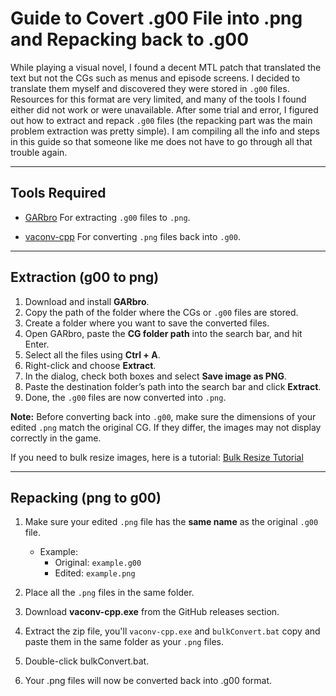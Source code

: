 # Guide to Covert .g00 File into .png and Repacking back to .g00
While playing a visual novel, I found a decent MTL patch that translated the text but not the CGs such as menus and episode screens. I decided to translate them myself and discovered they were stored in `.g00` files. Resources for this format are very limited, and many of the tools I found either did not work or were unavailable. After some trial and error, I figured out how to extract and repack `.g00` files (the repacking part was the main problem extraction was pretty simple). I am compiling all the info and steps in this guide so that someone like me does not have to go through all that trouble again.

---

## Tools Required
- [GARbro](https://github.com/morkt/GARbro)  For extracting `.g00` files to `.png`.

- [vaconv-cpp](https://github.com/user-attachments/files/21976204/vaconv-cpp.zip)  For converting `.png` files back into `.g00`.

---

## Extraction (g00 to png)

1. Download and install **GARbro**.  
2. Copy the path of the folder where the CGs or `.g00` files are stored.  
3. Create a folder where you want to save the converted files.  
4. Open GARbro, paste the **CG folder path** into the search bar, and hit Enter.  
5. Select all the files using **Ctrl + A**.  
6. Right-click and choose **Extract**.  
7. In the dialog, check both boxes and select **Save image as PNG**.  
8. Paste the destination folder’s path into the search bar and click **Extract**.  
9. Done, the `.g00` files are now converted into `.png`.

**Note:** Before converting back into `.g00`, make sure the dimensions of your edited `.png` match the original CG. If they differ, the images may not display correctly in the game.  

If you need to bulk resize images, here is a tutorial: [Bulk Resize Tutorial](https://youtu.be/8ic2BW9Aolo?si=0FYgVFhfIo72Ucbe)

---

## Repacking (png to g00)

1. Make sure your edited `.png` file has the **same name** as the original `.g00` file.  
   - Example:  
     - Original: `example.g00`  
     - Edited: `example.png`  

2. Place all the `.png` files in the same folder.  
3. Download **vaconv-cpp.exe** from the GitHub releases section.
4. Extract the zip file, you'll `vaconv-cpp.exe` and `bulkConvert.bat` copy and paste them in the same folder as your `.png` files.
5. Double-click bulkConvert.bat.
6. Your .png files will now be converted back into .g00 format.
